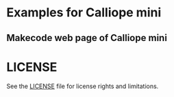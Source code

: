 # Examples for Calliope mini

## Makecode web page of Calliope mini

# LICENSE
See the [LICENSE](../../LICENSE.md) file for license rights and limitations.